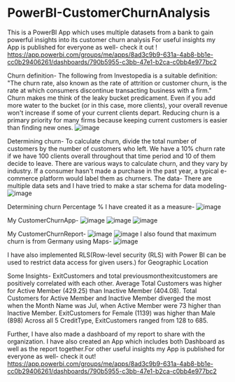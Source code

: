 # PowerBI-CustomerChurnAnalysis
This is a PowerBI App which uses multiple datasets from a bank to gain powerful insights into its customer churn analysis
For useful insights my App is published for everyone as well- check it out ! https://app.powerbi.com/groups/me/apps/8ad3c9b9-631a-4ab8-bb1e-cc0b29406261/dashboards/790b5955-c3bb-47e1-b2ca-c0bb4e977bc2

Churn definition-
The following from Investopedia is a suitable definition: "The churn rate, also known as the rate of attrition or customer churn, is the rate at which consumers discontinue transacting business with a firm." Churn makes me think of the leaky bucket predicament. Even if you add more water to the bucket (or in this case, more clients), your overall revenue won't increase if some of your current clients depart. Reducing churn is a primary priority for many firms because keeping current customers is easier than finding new ones.
![image](https://user-images.githubusercontent.com/87760177/212668302-ba350020-5c73-436d-a5fe-4c9378db0a8a.png)

Determining churn-
To calculate churn, divide the total number of customers by the number of customers who left. We have a 10% churn rate if we have 100 clients overall throughout that time period and 10 of them decide to leave. There are various ways to calculate churn, and they vary by industry. If a consumer hasn't made a purchase in the past year, a typical e-commerce platform would label them as churners.
The data- 
There are multiple data sets and I have tried to make a star schema for data modeling-
![image](https://user-images.githubusercontent.com/87760177/212669800-219942a2-dd69-4083-ae4e-1c8427fc5052.png)


Determining churn Percentage %
I have created it as a measure-
![image](https://user-images.githubusercontent.com/87760177/212668026-0499d7ce-fa4f-436d-b0cc-b2d696645e12.png)

My CustomerChurnApp-
![image](https://user-images.githubusercontent.com/87760177/212670326-92f81c74-5f47-41f8-a463-e683828ed04b.png)
![image](https://user-images.githubusercontent.com/87760177/212670484-df10b57b-7209-464d-b265-8b4f16813b15.png)
![image](https://user-images.githubusercontent.com/87760177/212670521-bce65f86-3004-40d2-89fd-876bb8b723d7.png)

My CustomerChurnReport-
![image](https://user-images.githubusercontent.com/87760177/212670646-e625965e-a434-4fe0-a07b-ca4a5201ccd3.png)
![image](https://user-images.githubusercontent.com/87760177/212670734-f2f69a7e-076d-44f0-9d46-6671f93b6ae0.png)
I also found that maximum churn is from Germany using Maps-
![image](https://user-images.githubusercontent.com/87760177/212669001-19e88e64-1375-4698-963f-35e37e811c2b.png)

I have also implemented RLS(Row-level security (RLS) with Power BI can be used to restrict data access for given users.) for Geographic Location

Some Insights-
ExitCustomers and total previousmonthexitcustomers are positively correlated with each other.
Average Total Customers was higher for Active Member (429.25) than Inactive Member (404.08).
Total Customers for Active Member and Inactive Member diverged the most when the Month Name was Jul, when Active Member were 73 higher than Inactive Member.
ExitCustomers for Female (1139) was higher than Male (898)
Across all 5 CreditType, ExitCustomers ranged from 128 to 685.


Further, I have also made a dashboard of my report to share with the organization.
I have also created an App which includes both Dashboard as well as the report together.For other useful insights my App is published for everyone as well-
check it out!
https://app.powerbi.com/groups/me/apps/8ad3c9b9-631a-4ab8-bb1e-cc0b29406261/dashboards/790b5955-c3bb-47e1-b2ca-c0bb4e977bc2

